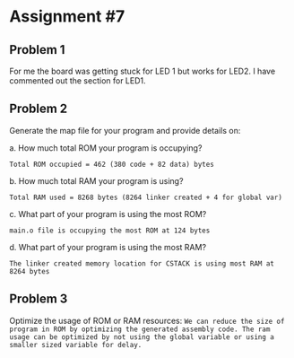 # Assignment #7

## Problem 1

For me the board was getting stuck for LED 1 but works for LED2.
I have commented out the section for LED1.

## Problem 2

Generate the map file for your program and provide details on:

a. How much total ROM your program is occupying?

`Total ROM occupied = 462 (380 code + 82 data) bytes`

b. How much total RAM your program is using?

`Total RAM used = 8268 bytes (8264 linker created + 4 for global var)`

c. What part of your program is using the most ROM?

`main.o file is occupying the most ROM at 124 bytes`

d. What part of your program is using the most RAM?

`The linker created memory location for CSTACK is using most RAM at 8264 bytes`

## Problem 3

Optimize the usage of ROM or RAM resources:
`We can reduce the size of program in ROM by optimizing the generated assembly code. The ram usage can be optimized by not using the global variable or using a smaller sized variable for delay.`
